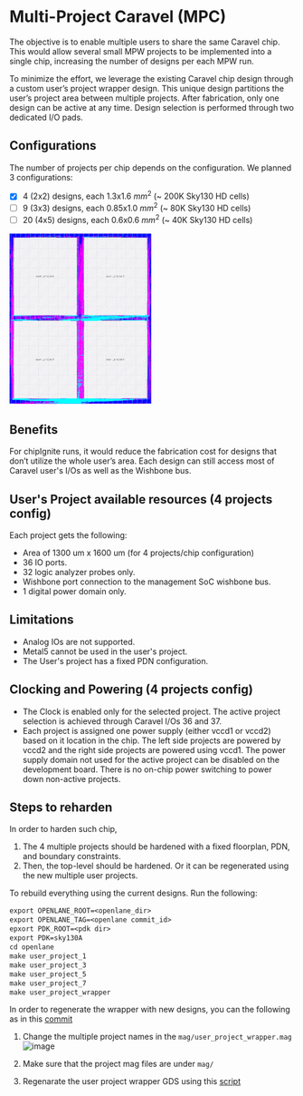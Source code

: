 # Multi-Project Caravel (MPC)
The objective is to enable multiple users to share the same Caravel chip. This would allow several small MPW projects to be implemented into a single chip, increasing the number of designs per each MPW run. 

To minimize the effort, we leverage the existing Caravel chip design through a custom user’s project wrapper design. This unique design partitions the user’s project area between multiple projects. After fabrication, only one design can be active at any time. Design selection is performed through two dedicated I/O pads.

## Configurations
The number of projects per chip depends on the configuration. We planned 3 configurations: 
- [x] 4 (2x2) designs, each 1.3x1.6 $mm^2$ (~ 200K Sky130 HD cells) 
- [ ] 9 (3x3) designs, each 0.85x1.0 $mm^2$ (~ 80K Sky130 HD cells)
- [ ] 20 (4x5) designs, each 0.6x0.6 $mm^2$ (~ 40K Sky130 HD cells)

<img src="docs/mpc-4.jpg"  width="50%" height="50%">

## Benefits
For chipIgnite runs, it would reduce the fabrication cost for designs that don’t utilize the whole user’s area. Each design can still access most of Caravel user's I/Os as well as the Wishbone bus. 

## User's Project available resources (4 projects config)
Each project gets the following:
- Area of 1300 um x 1600 um (for 4 projects/chip configuration)
- 36 IO ports.
- 32 logic analyzer probes only.
- Wishbone port connection to the management SoC wishbone bus.
- 1 digital power domain only.

## Limitations
- Analog IOs are not supported.
- Metal5 cannot be used in the user's project.
- The User's project has a fixed PDN configuration.

## Clocking and Powering (4 projects config)
- The Clock is enabled only for the selected project. The active project selection is achieved through Caravel I/Os 36 and 37.
- Each project is assigned one power supply (either vccd1 or vccd2) based on it location in the chip. The left side projects are powered by vccd2 and the right side projects are powered using vccd1. The power supply domain not used for the active project can be disabled on the development board. There is no on-chip power switching to power down non-active projects.


## Steps to reharden

In order to harden such chip, 
1. The 4 multiple projects should be hardened with a fixed floorplan, PDN, and boundary constraints. 
2. Then, the top-level should be hardened. Or it can be regenerated using the new multiple user projects.

To rebuild everything using the current designs. Run the following:
```
export OPENLANE_ROOT=<openlane_dir>
export OPENLANE_TAG=<openlane commit_id>
epxort PDK_ROOT=<pdk dir>
export PDK=sky130A
cd openlane
make user_project_1
make user_project_3
make user_project_5
make user_project_7
make user_project_wrapper
```
In order to regenerate the wrapper with new designs, you can the following as in this [commit](https://github.com/shalan/mpc/commit/72613b52cf15d0b6bc56cfadecb487be7c267af0#diff-d943e068ae25658e91d569987c90bb4f2c79bf9d538782042214081b16f99715)
1. Change the multiple project names in the `mag/user_project_wrapper.mag`
![image](https://github.com/shalan/mpc/assets/112901987/8479e408-44aa-4367-a66c-c029a6e390d6)

2. Make sure that the project mag files are under `mag/`
3. Regenarate the user project wrapper GDS using this [script](https://github.com/shalan/mpc/blob/main/mag/magic_write_gds.sh)

